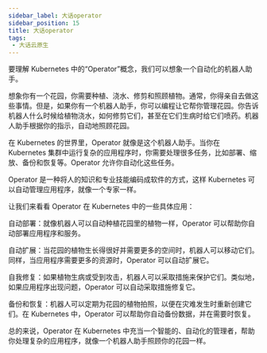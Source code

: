 ```yaml
---
sidebar_label: 大话operator
sidebar_position: 15
title: 大话operator
tags:
 - 大话云原生
---
```



要理解 Kubernetes 中的“Operator”概念，我们可以想象一个自动化的机器人助手。

想象你有一个花园，你需要种植、浇水、修剪和照顾植物。通常，你得亲自去做这些事情。但是，如果你有一个机器人助手，你可以编程让它帮你管理花园。你告诉机器人什么时候给植物浇水，如何修剪它们，甚至在它们生病时给它们喷药。机器人助手根据你的指示，自动地照顾花园。

在 Kubernetes 的世界里，Operator 就像是这个机器人助手。当你在 Kubernetes 集群中运行复杂的应用程序时，你需要处理很多任务，比如部署、缩放、备份和恢复等。Operator 允许你自动化这些任务。

Operator 是一种将人的知识和专业技能编码成软件的方式，这样 Kubernetes 可以自动管理应用程序，就像一个专家一样。

让我们来看看 Operator 在 Kubernetes 中的一些具体应用：

自动部署：就像机器人可以自动种植花园里的植物一样，Operator 可以帮助你自动部署应用程序和服务。

自动扩展：当花园的植物生长得很好并需要更多的空间时，机器人可以移动它们。同样，当应用程序需要更多的资源时，Operator 可以自动扩展它。

自我修复：如果植物生病或受到攻击，机器人可以采取措施来保护它们。类似地，如果应用程序出现问题，Operator 可以自动采取措施修复它。

备份和恢复：机器人可以定期为花园的植物拍照，以便在灾难发生时重新创建它们。在 Kubernetes 中，Operator 可以帮助你自动备份数据，并在需要时恢复。

总的来说，Operator 在 Kubernetes 中充当一个智能的、自动化的管理者，帮助你处理复杂的应用程序，就像一个机器人助手照顾你的花园一样。